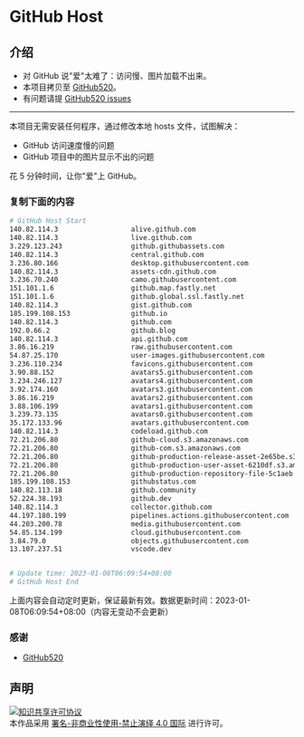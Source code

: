 # GitHub Host
## 介绍
- 对 GitHub 说"爱"太难了：访问慢、图片加载不出来。
- 本项目拷贝至 [GitHub520](https://github.com/521xueweihan/GitHub520)。
- 有问题请提 [GitHub520 issues](https://github.com/521xueweihan/GitHub520/issues/new)

---

本项目无需安装任何程序，通过修改本地 hosts 文件，试图解决：
- GitHub 访问速度慢的问题
- GitHub 项目中的图片显示不出的问题

花 5 分钟时间，让你"爱"上 GitHub。

### 复制下面的内容
```bash
# GitHub Host Start
140.82.114.3                  alive.github.com
140.82.114.3                  live.github.com
3.229.123.243                 github.githubassets.com
140.82.114.3                  central.github.com
3.236.80.166                  desktop.githubusercontent.com
140.82.114.3                  assets-cdn.github.com
3.236.70.240                  camo.githubusercontent.com
151.101.1.6                   github.map.fastly.net
151.101.1.6                   github.global.ssl.fastly.net
140.82.114.3                  gist.github.com
185.199.108.153               github.io
140.82.114.3                  github.com
192.0.66.2                    github.blog
140.82.114.3                  api.github.com
3.86.16.219                   raw.githubusercontent.com
54.87.25.170                  user-images.githubusercontent.com
3.236.110.234                 favicons.githubusercontent.com
3.90.88.152                   avatars5.githubusercontent.com
3.234.246.127                 avatars4.githubusercontent.com
3.92.174.160                  avatars3.githubusercontent.com
3.86.16.219                   avatars2.githubusercontent.com
3.88.106.199                  avatars1.githubusercontent.com
3.239.73.135                  avatars0.githubusercontent.com
35.172.133.96                 avatars.githubusercontent.com
140.82.114.3                  codeload.github.com
72.21.206.80                  github-cloud.s3.amazonaws.com
72.21.206.80                  github-com.s3.amazonaws.com
72.21.206.80                  github-production-release-asset-2e65be.s3.amazonaws.com
72.21.206.80                  github-production-user-asset-6210df.s3.amazonaws.com
72.21.206.80                  github-production-repository-file-5c1aeb.s3.amazonaws.com
185.199.108.153               githubstatus.com
140.82.113.18                 github.community
52.224.38.193                 github.dev
140.82.114.3                  collector.github.com
44.197.180.199                pipelines.actions.githubusercontent.com
44.203.200.78                 media.githubusercontent.com
54.85.134.199                 cloud.githubusercontent.com
3.84.79.0                     objects.githubusercontent.com
13.107.237.51                 vscode.dev


# Update time: 2023-01-08T06:09:54+08:00
# GitHub Host End

```
上面内容会自动定时更新，保证最新有效。数据更新时间：2023-01-08T06:09:54+08:00（内容无变动不会更新）

### 感谢

- [GitHub520](https://github.com/521xueweihan/GitHub520)

## 声明
<a rel="license" href="https://creativecommons.org/licenses/by-nc-nd/4.0/deed.zh"><img alt="知识共享许可协议" style="border-width: 0" src="https://licensebuttons.net/l/by-nc-nd/4.0/88x31.png"></a><br>本作品采用 <a rel="license" href="https://creativecommons.org/licenses/by-nc-nd/4.0/deed.zh">署名-非商业性使用-禁止演绎 4.0 国际</a> 进行许可。